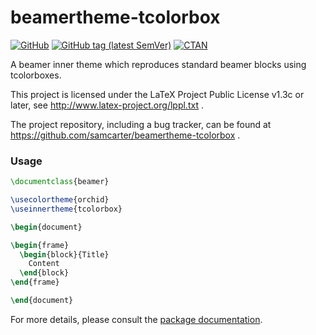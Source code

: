 # beamertheme-tcolorbox

[![GitHub](https://img.shields.io/github/license/samcarter/beamertheme-tcolorbox.svg?color=blue)](http://www.latex-project.org/lppl.txt)
[![GitHub tag (latest SemVer)](https://img.shields.io/github/tag/samcarter/beamertheme-tcolorbox.svg?label=current%20version)](https://github.com/samcarter/beamertheme-tcolorbox/releases/latest)
[![CTAN](https://img.shields.io/ctan/v/beamertheme-tcolorbox.svg)](https://ctan.org/pkg/beamertheme-tcolorbox)

A beamer inner theme which reproduces standard beamer blocks using tcolorboxes.

This project is licensed under the LaTeX Project Public License v1.3c or later, see http://www.latex-project.org/lppl.txt .

The project repository, including a bug tracker, can be found at https://github.com/samcarter/beamertheme-tcolorbox .

### Usage

```latex
\documentclass{beamer}

\usecolortheme{orchid}
\useinnertheme{tcolorbox}

\begin{document}

\begin{frame}
  \begin{block}{Title}
    Content
  \end{block}
\end{frame}

\end{document}
```

For more details, please consult the [package documentation](https://github.com/samcarter/beamertheme-tcolorbox/blob/main/documentation.pdf).
